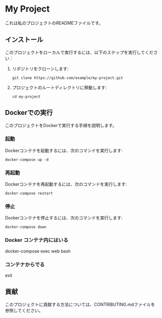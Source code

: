 # My Project

これは私のプロジェクトのREADMEファイルです。

## インストール

このプロジェクトをローカルで実行するには、以下のステップを実行してください：

1. リポジトリをクローンします:

   ```shell
   git clone https://github.com/example/my-project.git
   ```

2. プロジェクトのルートディレクトリに移動します:

   ```shell
   cd my-project
   ```

## Dockerでの実行

このプロジェクトをDockerで実行する手順を説明します。

### 起動

Dockerコンテナを起動するには、次のコマンドを実行します:

```shell
docker-compose up -d
```

### 再起動

Dockerコンテナを再起動するには、次のコマンドを実行します:

```shell
docker-compose restart
```

### 停止

Dockerコンテナを停止するには、次のコマンドを実行します:

```shell
docker-compose down
```

### Docker コンテナ内にはいる
docker-compose exec web bash

### コンテナからでる
exit
## 貢献

このプロジェクトに貢献する方法については、CONTRIBUTING.mdファイルを参照してください。

